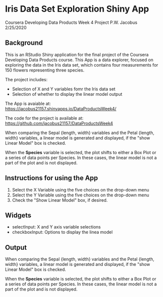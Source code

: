 # Iris Data Set Exploration Shiny App
Coursera Developing Data Products Week 4 Project
P.W. Jacobus
2/25/2020

## Background
This is an RStudio Shiny application for the final project of the Coursera Developing Data Products course.  This App is a data explorer, focused on exploring the data in the Iris data set, which contains four measurements for 150 flowers representing three species.

The project includes:
* Selection of X and Y variables fomr the Iris data set
* Selection of whether to display the linear model output

The App is avaiable at:
https://jacobus21157.shinyapps.io/DataProductsWeek4/

The code for the project is available at:
https://github.com/jacobus21157/DataProductsWeek4


When comparing the Sepal {length, width} variables and the Petal {length, width}
variables, a linear model is generated and displayed, if the "show Linear Model" box is checked.

When the **Species** variable is selected, the plot shifts to either a Box Plot or a series of data points per Species. In these cases, the linear model is not a part of the plot and is not displayed.

## Instructions for using the App
1. Select the X Variable using the five choices on the drop-down menu
2. Select the Y Variable using the five choices on the drop-down menu
3. Check the "Show Linear Model" box, if desired.

## Widgets

- selectInput: X and Y axis variable selections
- checkboxInput: Options to display the linea model

## Output
When comparing the Sepal {length, width} variables and the Petal {length, width}
variables, a linear model is generated and displayed, if the "show Linear Model" box is checked.

When the **Species** variable is selected, the plot shifts to either a Box Plot or a series of data points per Species. In these cases, the linear model is not a part of the plot and is not displayed.